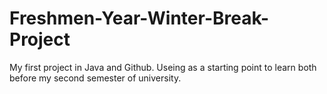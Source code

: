 # Freshmen-Year-Winter-Break-Project
My first project in Java and Github. Useing as a starting point to learn both before my second semester of university. 
